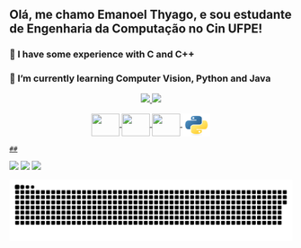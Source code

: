 ## Olá, me chamo Emanoel Thyago, e sou estudante de Engenharia da Computação no Cin UFPE!
### 📓 I have some experience with C and C++
### 🌱 I’m currently learning Computer Vision, Python and Java

<div align="center">
  <a href="https://github.com/Thyago23">
  <img height="180em" src="https://github-readme-stats.vercel.app/api?username=Thyago23&show_icons=true&theme=dark&include_all_commits=true&count_private=true"/>
  <img height="180em" src="https://github-readme-stats.vercel.app/api/top-langs/?username=Thyago23&layout=compact&langs_count=7&theme=dark"/>
</div>
  
  <div align="center" style="display: inline_block"><br>
  <img align="center" height="40" width="50" src="https://cdn.jsdelivr.net/gh/devicons/devicon/icons/c/c-original.svg" />
  <img align="center" height="40" width="50" src="https://cdn.jsdelivr.net/gh/devicons/devicon/icons/cplusplus/cplusplus-original.svg" />
  <img align="center" height="40" width="50" src="https://cdn.jsdelivr.net/gh/devicons/devicon/icons/java/java-original.svg" />
  <img align="center" height="40" width="50" src="https://raw.githubusercontent.com/devicons/devicon/master/icons/python/python-original.svg">
</div>
  
    ##
    
<div align="bottom" > 
  <a href="https://www.instagram.com/thyagosantos.s/?theme=dark" target="_blank"><img src="https://img.shields.io/badge/-Instagram-%23E4405F?style=for-the-badge&logo=instagram&logoColor=white" target="_blank"></a>
  <a href = "mailto:emanoelthyago3002@gmail.com"><img src="https://img.shields.io/badge/-Gmail-%23333?style=for-the-badge&logo=gmail&logoColor=white" target="_blank"></a>
  <a href="https://www.linkedin.com/in/thyago-santos-533410205/" target="_blank"><img src="https://img.shields.io/badge/-LinkedIn-%230077B5?style=for-the-badge&logo=linkedin&logoColor=white" target="_blank"></a> 
 
  ![Snake animation](https://github.com/Thyago23/Thyago23/blob/output/github-contribution-grid-snake.svg)
 
</div>
